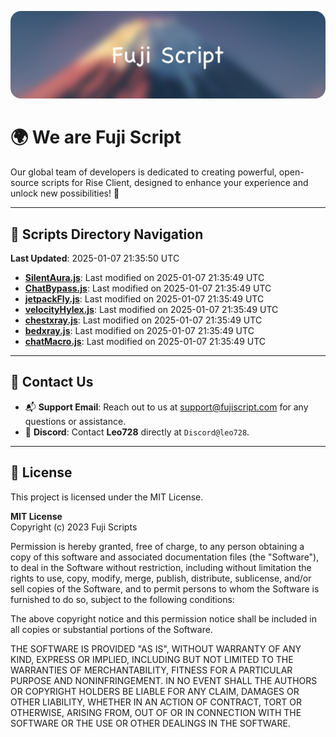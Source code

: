 ![Banner](.github/b.webp)

# 🌍 **We are Fuji Script**

Our global team of developers is dedicated to creating powerful, open-source scripts for Rise Client, designed to enhance your experience and unlock new possibilities! 🌟

---
<!-- SCRIPTS_NAVIGATION_START -->
## 📂 **Scripts Directory Navigation**

**Last Updated**: 2025-01-07 21:35:50 UTC

- **[SilentAura.js](scripts/SilentAura.js)**: Last modified on 2025-01-07 21:35:49 UTC
- **[ChatBypass.js](scripts/ChatBypass.js)**: Last modified on 2025-01-07 21:35:49 UTC
- **[jetpackFly.js](scripts/jetpackFly.js)**: Last modified on 2025-01-07 21:35:49 UTC
- **[velocityHylex.js](scripts/velocityHylex.js)**: Last modified on 2025-01-07 21:35:49 UTC
- **[chestxray.js](scripts/chestxray.js)**: Last modified on 2025-01-07 21:35:49 UTC
- **[bedxray.js](scripts/bedxray.js)**: Last modified on 2025-01-07 21:35:49 UTC
- **[chatMacro.js](scripts/chatMacro.js)**: Last modified on 2025-01-07 21:35:49 UTC

<!-- SCRIPTS_NAVIGATION_END -->

---

## 💬 **Contact Us**  
- 📬 **Support Email**: Reach out to us at [support@fujiscript.com](mailto:support@fujiscript.com) for any questions or assistance.  
- 💬 **Discord**: Contact **Leo728** directly at `Discord@leo728`.

---

## 📜 **License**

This project is licensed under the MIT License.  

**MIT License**  
Copyright (c) 2023 Fuji Scripts  

Permission is hereby granted, free of charge, to any person obtaining a copy of this software and associated documentation files (the "Software"), to deal in the Software without restriction, including without limitation the rights to use, copy, modify, merge, publish, distribute, sublicense, and/or sell copies of the Software, and to permit persons to whom the Software is furnished to do so, subject to the following conditions:  

The above copyright notice and this permission notice shall be included in all copies or substantial portions of the Software.  

THE SOFTWARE IS PROVIDED "AS IS", WITHOUT WARRANTY OF ANY KIND, EXPRESS OR IMPLIED, INCLUDING BUT NOT LIMITED TO THE WARRANTIES OF MERCHANTABILITY, FITNESS FOR A PARTICULAR PURPOSE AND NONINFRINGEMENT. IN NO EVENT SHALL THE AUTHORS OR COPYRIGHT HOLDERS BE LIABLE FOR ANY CLAIM, DAMAGES OR OTHER LIABILITY, WHETHER IN AN ACTION OF CONTRACT, TORT OR OTHERWISE, ARISING FROM, OUT OF OR IN CONNECTION WITH THE SOFTWARE OR THE USE OR OTHER DEALINGS IN THE SOFTWARE.  
